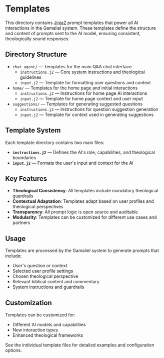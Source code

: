 # Templates

This directory contains [Jinja2](https://jinja.palletsprojects.com/en/stable/) prompt templates that power all AI interactions in the Gamaliel system. These templates define the structure and content of prompts sent to the AI model, ensuring consistent, theologically sound responses.

## Directory Structure

- `chat_agent/` — Templates for the main Q&A chat interface
  - `instructions.j2` — Core system instructions and theological guidelines
  - `input.j2` — Template for formatting user questions and context
- `home/` — Templates for the home page and initial interactions
  - `instructions.j2` — Instructions for home page AI interactions
  - `input.j2` — Template for home page context and user input
- `suggestions/` — Templates for generating suggested questions
  - `instructions.j2` — Instructions for question suggestion generation
  - `input.j2` — Template for context used in generating suggestions

## Template System

Each template directory contains two main files:

- **`instructions.j2`** — Defines the AI's role, capabilities, and theological boundaries
- **`input.j2`** — Formats the user's input and context for the AI

## Key Features

- **Theological Consistency**: All templates include mandatory theological guardrails
- **Contextual Adaptation**: Templates adapt based on user profiles and theological perspectives
- **Transparency**: All prompt logic is open source and auditable
- **Modularity**: Templates can be customized for different use cases and partners

## Usage

Templates are processed by the Gamaliel system to generate prompts that include:

- User's question or context
- Selected user profile settings
- Chosen theological perspective
- Relevant biblical content and commentary
- System instructions and guardrails

## Customization

Templates can be customized for:

- Different AI models and capabilities
- New interaction types
- Enhanced theological frameworks

See the individual template files for detailed examples and configuration options.

